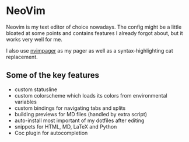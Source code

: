 
# NeoVim

Neovim is my text editor of choice nowadays. The config might be a little
bloated at some points and contains features I already forgot about, but it
works very well for me.

I also use [nvimpager](https://github.com/lucc/nvimpager) as my pager as well
as a syntax-highlighting cat replacement.

## Some of the key features

 - custom statusline
 - custom colorscheme which loads its colors from environmental variables
 - custom bindings for navigating tabs and splits
 - building previews for MD files (handled by extra script)
 - auto-install most important of my dotfiles after editing
 - snippets for HTML, MD, LaTeX and Python
 - Coc plugin for autocompletion

